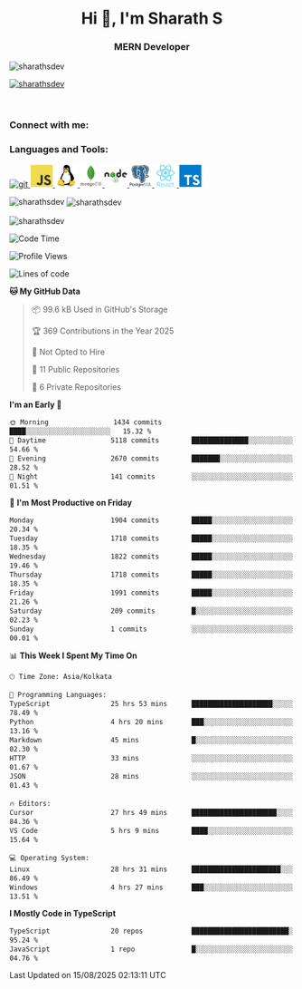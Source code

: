 <h1 align="center">Hi 👋, I'm Sharath S</h1>
<h3 align="center">MERN Developer</h3>

<p align="left"> <img src="https://komarev.com/ghpvc/?username=sharathsdev&label=Profile%20views&color=0e75b6&style=flat" alt="sharathsdev" /> </p>

<p align="left"> <a href="https://github.com/ryo-ma/github-profile-trophy"><img src="https://github-profile-trophy.vercel.app/?username=sharathsdev" alt="sharathsdev" /></a> </p>

<p align="left"> <a href="https://twitter.com/" target="blank"><img src="https://img.shields.io/twitter/follow/?logo=twitter&style=for-the-badge" alt="" /></a> </p>

<h3 align="left">Connect with me:</h3>
<p align="left">
</p>

<h3 align="left">Languages and Tools:</h3>
<p align="left"> <a href="https://git-scm.com/" target="_blank" rel="noreferrer"> <img src="https://www.vectorlogo.zone/logos/git-scm/git-scm-icon.svg" alt="git" width="40" height="40"/> </a> <a href="https://developer.mozilla.org/en-US/docs/Web/JavaScript" target="_blank" rel="noreferrer"> <img src="https://raw.githubusercontent.com/devicons/devicon/master/icons/javascript/javascript-original.svg" alt="javascript" width="40" height="40"/> </a> <a href="https://www.linux.org/" target="_blank" rel="noreferrer"> <img src="https://raw.githubusercontent.com/devicons/devicon/master/icons/linux/linux-original.svg" alt="linux" width="40" height="40"/> </a> <a href="https://www.mongodb.com/" target="_blank" rel="noreferrer"> <img src="https://raw.githubusercontent.com/devicons/devicon/master/icons/mongodb/mongodb-original-wordmark.svg" alt="mongodb" width="40" height="40"/> </a> <a href="https://nodejs.org" target="_blank" rel="noreferrer"> <img src="https://raw.githubusercontent.com/devicons/devicon/master/icons/nodejs/nodejs-original-wordmark.svg" alt="nodejs" width="40" height="40"/> </a> <a href="https://www.postgresql.org" target="_blank" rel="noreferrer"> <img src="https://raw.githubusercontent.com/devicons/devicon/master/icons/postgresql/postgresql-original-wordmark.svg" alt="postgresql" width="40" height="40"/> </a> <a href="https://reactjs.org/" target="_blank" rel="noreferrer"> <img src="https://raw.githubusercontent.com/devicons/devicon/master/icons/react/react-original-wordmark.svg" alt="react" width="40" height="40"/> </a> <a href="https://www.typescriptlang.org/" target="_blank" rel="noreferrer"> <img src="https://raw.githubusercontent.com/devicons/devicon/master/icons/typescript/typescript-original.svg" alt="typescript" width="40" height="40"/> </a> </p>

<p><img align="left" src="https://github-readme-stats.vercel.app/api/top-langs?username=sharathsdev&show_icons=true&locale=en&layout=compact" alt="sharathsdev" /></p>

<p>&nbsp;<img align="center" src="https://github-readme-stats.vercel.app/api?username=sharathsdev&show_icons=true&locale=en" alt="sharathsdev" /></p>

<p><img align="center" src="https://github-readme-streak-stats.herokuapp.com/?user=sharathsdev&" alt="sharathsdev" /></p>
 
 <!--START_SECTION:waka-->
![Code Time](http://img.shields.io/badge/Code%20Time-1%2C053%20hrs%2029%20mins-blue)

![Profile Views](http://img.shields.io/badge/Profile%20Views-12-blue)

![Lines of code](https://img.shields.io/badge/From%20Hello%20World%20I%27ve%20Written-9.5%20million%20lines%20of%20code-blue)

**🐱 My GitHub Data** 

> 📦 99.6 kB Used in GitHub's Storage 
 > 
> 🏆 369 Contributions in the Year 2025
 > 
> 🚫 Not Opted to Hire
 > 
> 📜 11 Public Repositories 
 > 
> 🔑 6 Private Repositories 
 > 
**I'm an Early 🐤** 

```text
🌞 Morning                1434 commits        ████░░░░░░░░░░░░░░░░░░░░░   15.32 % 
🌆 Daytime                5118 commits        ██████████████░░░░░░░░░░░   54.66 % 
🌃 Evening                2670 commits        ███████░░░░░░░░░░░░░░░░░░   28.52 % 
🌙 Night                  141 commits         ░░░░░░░░░░░░░░░░░░░░░░░░░   01.51 % 
```
📅 **I'm Most Productive on Friday** 

```text
Monday                   1904 commits        █████░░░░░░░░░░░░░░░░░░░░   20.34 % 
Tuesday                  1718 commits        █████░░░░░░░░░░░░░░░░░░░░   18.35 % 
Wednesday                1822 commits        █████░░░░░░░░░░░░░░░░░░░░   19.46 % 
Thursday                 1718 commits        █████░░░░░░░░░░░░░░░░░░░░   18.35 % 
Friday                   1991 commits        █████░░░░░░░░░░░░░░░░░░░░   21.26 % 
Saturday                 209 commits         █░░░░░░░░░░░░░░░░░░░░░░░░   02.23 % 
Sunday                   1 commits           ░░░░░░░░░░░░░░░░░░░░░░░░░   00.01 % 
```


📊 **This Week I Spent My Time On** 

```text
🕑︎ Time Zone: Asia/Kolkata

💬 Programming Languages: 
TypeScript               25 hrs 53 mins      ████████████████████░░░░░   78.49 % 
Python                   4 hrs 20 mins       ███░░░░░░░░░░░░░░░░░░░░░░   13.16 % 
Markdown                 45 mins             █░░░░░░░░░░░░░░░░░░░░░░░░   02.30 % 
HTTP                     33 mins             ░░░░░░░░░░░░░░░░░░░░░░░░░   01.67 % 
JSON                     28 mins             ░░░░░░░░░░░░░░░░░░░░░░░░░   01.43 % 

🔥 Editors: 
Cursor                   27 hrs 49 mins      █████████████████████░░░░   84.36 % 
VS Code                  5 hrs 9 mins        ████░░░░░░░░░░░░░░░░░░░░░   15.64 % 

💻 Operating System: 
Linux                    28 hrs 31 mins      ██████████████████████░░░   86.49 % 
Windows                  4 hrs 27 mins       ███░░░░░░░░░░░░░░░░░░░░░░   13.51 % 
```

**I Mostly Code in TypeScript** 

```text
TypeScript               20 repos            ████████████████████████░   95.24 % 
JavaScript               1 repo              █░░░░░░░░░░░░░░░░░░░░░░░░   04.76 % 
```




 Last Updated on 15/08/2025 02:13:11 UTC
<!--END_SECTION:waka-->
